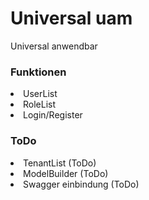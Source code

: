 # Universal uam

<p>Universal anwendbar</p>

<h3>Funktionen</h3>
<li>
  UserList
</li>
<li>
  RoleList
</li>
<li>
  Login/Register
</li>

<h3>ToDo</h3>
<li>
  TenantList (ToDo)
</li>
<li>
  ModelBuilder (ToDo)
</li>
<li>
  Swagger einbindung (ToDo)
</li>
